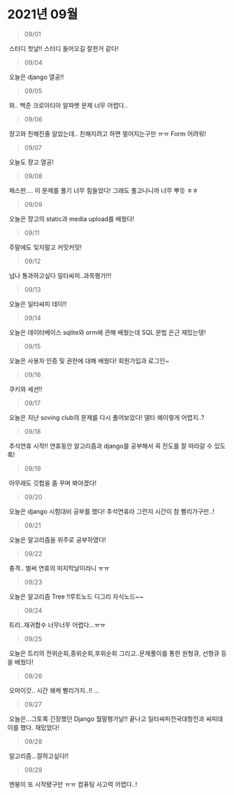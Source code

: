 # 2021년 09월



> 09/01

​	스터디 첫날!! 스터디 들어오길 잘한거 같다!

> 09/04

​	오늘은 django 열공!!

> 09/05

​	와.. 백준 크로아티아 알파벳 문제 너무 어렵다..

> 09/06

​	쟝고와 친해진줄 알았는데.. 친해지려고 하면 멀어지는구만 ㅠㅠ Form 어려워!

> 09/07

​	오늘도 쟝고 열공!

> 09/08

​	체스판.... 이 문제를 풀기 너무 힘들었다! 그래도 풀고나니까 너무 뿌듯 ㅎㅎ

> 09/09

​	오늘은 쟝고의 static과 media upload를 배웠다!

> 09/11

​	주말에도 잊지말고 커밋커밋!

> 09/12

​	넘나 통과하고싶다 일타싸피..과목평가!!!

> 09/13 

​	오늘은 일타싸피 데이!!

> 09/14

​	오늘은 데이터베이스 sqlite와 orm에 관해 배웠는데 SQL 문법 은근 재밌는뎅!

> 09/15

​	오늘은 사용자 인증 및 권한에 대해 배웠다! 회원가입과 로그인~

> 09/16

​	쿠키와 세션!!

> 09/17

​	오늘은 지난 soving club의 문제를 다시 풀어보았다! 델타 왜이렇게 어렵지..?

> 09/18 

​	추석연휴 시작!! 연휴동안 알고리즘과 django를 공부해서 꼭 진도를 잘 따라갈 수 있도록!

> 09/19

​	아무래도 깃헙을 좀 꾸며 봐야겠다! 

> 09/20

​	오늘은 django 시험대비 공부를 했다! 추석연휴라 그런지 시간이 참 빨리가구만..!

> 09/21

​	오늘은 알고리즘을 위주로 공부하였다!

> 09/22

​	충격.. 벌써 연휴의 마지막날이라니 ㅠㅠ 

> 09/23

​	오늘은 알고리즘 Tree !!루트노드 디그리 자식노드~~

> 09/24

​	트리..재귀함수 너무너무 어렵다...ㅠㅠ

> 09/25

​	오늘은 트리의 전위순회,중위순회,후위순회 그리고..문제풀이를 통한 원형큐, 선형큐 등을 배웠다!

> 09/26

​	오마이갓.. 시간 왜케 빨리가지..!! ...

> 09/27

​	오늘은...그토록 긴장했던 Django 월말평가날!! 끝나고 일타싸피전국대항전과 싸피데이를 했다. 재밌었다!

> 09/28

​	알고리즘...잘하고싶다!! 

> 09/29

​	멘붕이 또 시작됐구만 ㅠㅠ 컴퓨팅 사고력 어렵다..!
